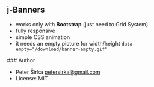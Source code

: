 ## j-Banners

- works only with __Bootstrap__ (just need to Grid System)
- fully responsive
- simple CSS animation
- it needs an empty picture for width/height `data-empty="/download/banner-empty.gif"`

### Author

- Peter Širka <petersirka@gmail.com>
- License: MIT